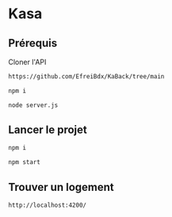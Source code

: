 # Kasa

## Prérequis

Cloner l'API
```bash
https://github.com/EfreiBdx/KaBack/tree/main
```
```bash
npm i
```
```bash
node server.js
```

## Lancer le projet

```bash
npm i
```
```bash
npm start
```

## Trouver un logement

```bash
http://localhost:4200/
```
